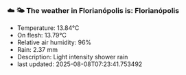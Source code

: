 ### ☁️ 🌤️  The weather in Florianópolis is: Florianópolis

- Temperature: 13.84°C
- On flesh: 13.79°C
- Relative air humidity: 96%
- Rain: 2.37 mm
- Description: Light intensity shower rain
- last updated: 2025-08-08T07:23:41.753492
